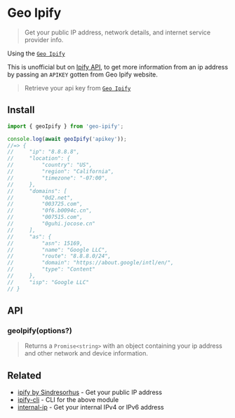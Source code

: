 # Geo Ipify

> Get your public IP address, network details, and internet service provider info.

Using the [`Geo Ipify`](https://geo.ipify.org/)

This is unofficial but on [Ipify API](https://www.ipify.org), to get more information from an ip address by passing an `APIKEY` gotten from Geo Ipify website.

> Retrieve your api key from [`Geo Ipify`](https://geo.ipify.org/)

## Install

```js
import { geoIpify } from 'geo-ipify';

console.log(await geoIpify('apikey'));
//=> {
//     "ip": "8.8.8.8",
//     "location": {
//         "country": "US",
//         "region": "California",
//         "timezone": "-07:00",
//     },
//     "domains": [
//         "0d2.net",
//         "003725.com",
//         "0f6.b0094c.cn",
//         "007515.com",
//         "0guhi.jocose.cn"
//     ],
//     "as": {
//         "asn": 15169,
//         "name": "Google LLC",
//         "route": "8.8.8.0/24",
//         "domain": "https://about.google/intl/en/",
//         "type": "Content"
//     },
//     "isp": "Google LLC"
// }
```

## API

### geoIpify(options?)

> Returns a `Promise<string>` with an object containing your ip address and other network and device information.

## Related

- [ipify by Sindresorhus](https://github.com/sindresorhus/ipify) - Get your public IP address
- [ipify-cli](https://github.com/sindresorhus/ipify-cli) - CLI for the above module
- [internal-ip](https://github.com/sindresorhus/internal-ip) - Get your internal IPv4 or IPv6 address

